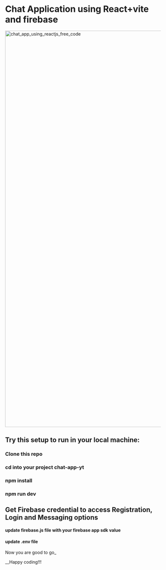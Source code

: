 # Chat Application using React+vite and firebase

<img width="1283" alt="chat_app_using_reactjs_free_code" src="https://github.com/noorjsdivs/chat-app-yt/assets/104062645/0f81e187-17b9-4cf2-86e6-ff0f14bf82ad">


## Try this setup to run in your local machine:

### Clone this repo
### cd into your project chat-app-yt
### npm install
### npm run dev

## Get Firebase credential to access Registration, Login and Messaging options
#### update firebase.js file with your firebase app sdk value
#### update .env file
Now you are good to go_

__Happy coding!!!
